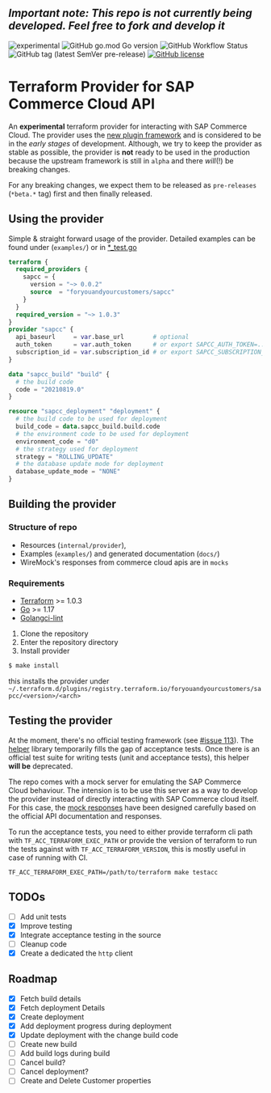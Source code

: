 *Important note: This repo is not currently being developed. Feel free to fork and develop it*
----
![experimental](https://img.shields.io/badge/status-alpha-important) ![GitHub go.mod Go version](https://img.shields.io/github/go-mod/go-version/foryouandyourcustomers/terraform-provider-sapcc) ![GitHub Workflow Status](https://img.shields.io/github/workflow/status/foryouandyourcustomers/terraform-provider-sapcc/release?label=release-action) ![GitHub tag (latest SemVer pre-release)](https://img.shields.io/github/v/tag/foryouandyourcustomers/terraform-provider-sapcc?include_prereleases&label=release&sort=semver) [![GitHub license](https://img.shields.io/github/license/foryouandyourcustomers/terraform-provider-sapcc)](https://github.com/foryouandyourcustomers/terraform-provider-sapcc/blob/master/LICENSE)  
# Terraform Provider for SAP Commerce Cloud API

An **experimental** terraform provider for interacting with SAP Commerce Cloud. The provider uses the [new plugin framework](https://github.com/hashicorp/terraform-plugin-framework) and is considered to be in the _early stages_ of development. Although, we try to keep the provider as stable as possible, the provider is **not** ready to be used in the production because the upstream framework is still in `alpha` and there _will_(!) be breaking changes.

For any breaking changes, we expect them to be released as `pre-releases` (`*beta.*` tag) first and then finally released. 


## Using the provider
Simple & straight forward usage of the provider. Detailed examples can be found under (`examples/`) or in [*_test.go](./internal/provider/)
```terraform
terraform {
  required_providers {
    sapcc = {
      version = "~> 0.0.2"
      source  = "foryouandyourcustomers/sapcc"
    }
  }
  required_version = "~> 1.0.3"
}
provider "sapcc" {
  api_baseurl     = var.base_url        # optional
  auth_token      = var.auth_token      # or export SAPCC_AUTH_TOKEN=..
  subscription_id = var.subscription_id # or export SAPCC_SUBSCRIPTION_ID=..
}

data "sapcc_build" "build" {
  # the build code
  code = "20210819.0"
}

resource "sapcc_deployment" "deployment" {
  # the build code to be used for deployment
  build_code = data.sapcc_build.build.code
  # the environment code to be used for deployment
  environment_code = "d0"
  # the strategy used for deployment
  strategy = "ROLLING_UPDATE"
  # the database update mode for deployment
  database_update_mode = "NONE"
}
```


## Building the provider

### Structure of repo
- Resources (`internal/provider`),
- Examples (`examples/`) and generated documentation (`docs/`)
- WireMock's responses from commerce cloud apis are in `mocks`

### Requirements

- [Terraform](https://www.terraform.io/downloads.html) >= 1.0.3
- [Go](https://golang.org/doc/install) >= 1.17
- [Golangci-lint](https://golangci-lint.run/usage/install)

1. Clone the repository
1. Enter the repository directory
1. Install provider
```sh
$ make install
```
this installs the provider under `~/.terraform.d/plugins/registry.terraform.io/foryouandyourcustomers/sapcc/<version>/<arch>`

## Testing the provider
At the moment, there's no official testing framework (see [#issue 113](https://github.com/hashicorp/terraform-plugin-framework/issues/113)). The [helper](./helper) library temporarily fills the gap of acceptance tests. Once there is an official test suite for writing tests (unit and acceptance tests), this helper **will be** deprecated.  

The repo comes with a mock server for emulating the SAP Commerce Cloud behaviour. The intension is to be use this server as a way to develop the provider instead of directly interacting with SAP Commerce cloud itself. For this case, the [mock responses](./mocks/mappings) have been designed carefully based on the official API documentation and responses.

To run the acceptance tests, you need to either provide terraform cli path with `TF_ACC_TERRAFORM_EXEC_PATH` or provide the version of terraform to run the tests against with `TF_ACC_TERRAFORM_VERSION`, this is mostly useful in case of running with CI.

```shell
TF_ACC_TERRAFORM_EXEC_PATH=/path/to/terraform make testacc   
```



## TODOs
- [ ] Add unit tests
- [x] Improve testing
- [x] Integrate acceptance testing in the source
- [ ] Cleanup code
- [x] Create a dedicated the `http` client

## Roadmap

- [X] Fetch build details
- [X] Fetch deployment Details
- [X] Create deployment
- [X] Add deployment progress during deployment
- [X] Update deployment with the change build code
- [ ] Create new build
- [ ] Add build logs during build
- [ ] Cancel build?
- [ ] Cancel deployment?
- [ ] Create and Delete Customer properties

